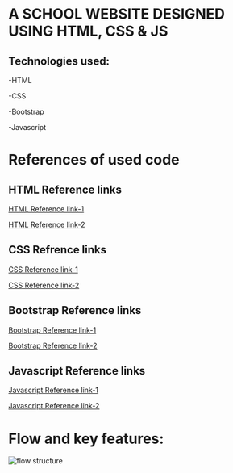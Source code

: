 # A SCHOOL WEBSITE DESIGNED USING HTML, CSS & JS

## <b>Technologies used:</b>

-HTML 

-CSS

-Bootstrap

-Javascript


# References of used code

## HTML Reference links

[HTML Reference link-1](https://www.w3schools.com/html "HTML")

[HTML Reference link-2](https://developer.mozilla.org/en-US/docs/Web/HTML "HTML")

## CSS Refrence links

[CSS Reference link-1](https://www.w3schools.com/w3css/defaulT.asp " CSS")

[CSS Reference link-2](https://developer.mozilla.org/en-US/docs/Web/CSS " CSS")

## Bootstrap Reference links
[Bootstrap Reference link-1](https://getbootstrap.com/ "Bootstrap")

[Bootstrap Reference link-2](w3schools.com/bootstrap/"Bootstrap")

## Javascript Reference links

[Javascript Reference link-1](https://www.w3schools.com/js/DEFAULT.asp "Javascript")

[Javascript Reference link-2](https://javascript.info/ "Javascript")

# Flow and key features:
![flow structure](C:\Users\Sunny\Desktop\internshala\flow-str.png)
